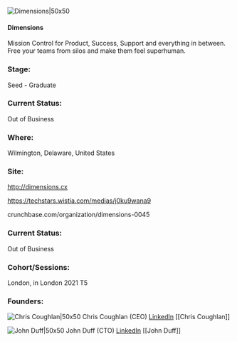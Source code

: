 

![Dimensions|50x50](https://apimg.techstars.com/connect/images/image_files/619289e9713f141142b3794c/original/Group_9linkedin-logo.png)

#### Dimensions
Mission Control for Product, Success, Support and everything in between. Free your teams from silos and make them feel superhuman.

### Stage: 
Seed - Graduate 

### Current Status: 
Out of Business

### Where:
Wilmington, Delaware, United States

### Site:
http://dimensions.cx

https://techstars.wistia.com/medias/j0ku9wana9

crunchbase.com/organization/dimensions-0045

### Current Status: 
Out of Business

### Cohort/Sessions: 
London, in London 2021 T5

### Founders: 

![Chris Coughlan|50x50](https://apimg.techstars.com/connect/images/image_files/634ec929370eec000842a95c/original/1664299282191.jpeg) Chris Coughlan (CEO) [LinkedIn](https://linkedin.com/in/chriscoughlan) [[Chris Coughlan]]

![John Duff|50x50](https://apimg.techstars.com/connect/images/image_files/6138a7773505510007fbb449/original/johnduff1_smaller.jpg) John Duff (CTO) [LinkedIn](https://linkedin.com/in/johnduff) [[John Duff]]


